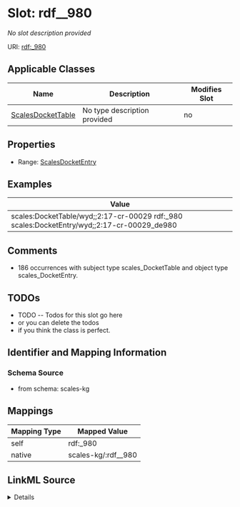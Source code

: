 

# Slot: rdf__980


_No slot description provided_





URI: [rdf:_980](http://www.w3.org/1999/02/22-rdf-syntax-ns#_980)



<!-- no inheritance hierarchy -->





## Applicable Classes

| Name | Description | Modifies Slot |
| --- | --- | --- |
| [ScalesDocketTable](../classes/ScalesDocketTable.md) | No type description provided |  no  |







## Properties

* Range: [ScalesDocketEntry](../classes/ScalesDocketEntry.md)






## Examples

| Value |
| --- |
| scales:DocketTable/wyd;;2:17-cr-00029 rdf:_980 scales:DocketEntry/wyd;;2:17-cr-00029_de980 |

## Comments

* 186 occurrences with subject type scales_DocketTable and object type scales_DocketEntry.

## TODOs

* TODO -- Todos for this slot go here
* or you can delete the todos
* if you think the class is perfect.

## Identifier and Mapping Information







### Schema Source


* from schema: scales-kg




## Mappings

| Mapping Type | Mapped Value |
| ---  | ---  |
| self | rdf:_980 |
| native | scales-kg/:rdf__980 |




## LinkML Source

<details>
```yaml
name: rdf__980
description: No slot description provided
todos:
- TODO -- Todos for this slot go here
- or you can delete the todos
- if you think the class is perfect.
comments:
- 186 occurrences with subject type scales_DocketTable and object type scales_DocketEntry.
examples:
- value: scales:DocketTable/wyd;;2:17-cr-00029 rdf:_980 scales:DocketEntry/wyd;;2:17-cr-00029_de980
from_schema: scales-kg
rank: 1000
slot_uri: rdf:_980
alias: rdf__980
domain_of:
- scales_DocketTable
range: scales_DocketEntry

```
</details>
